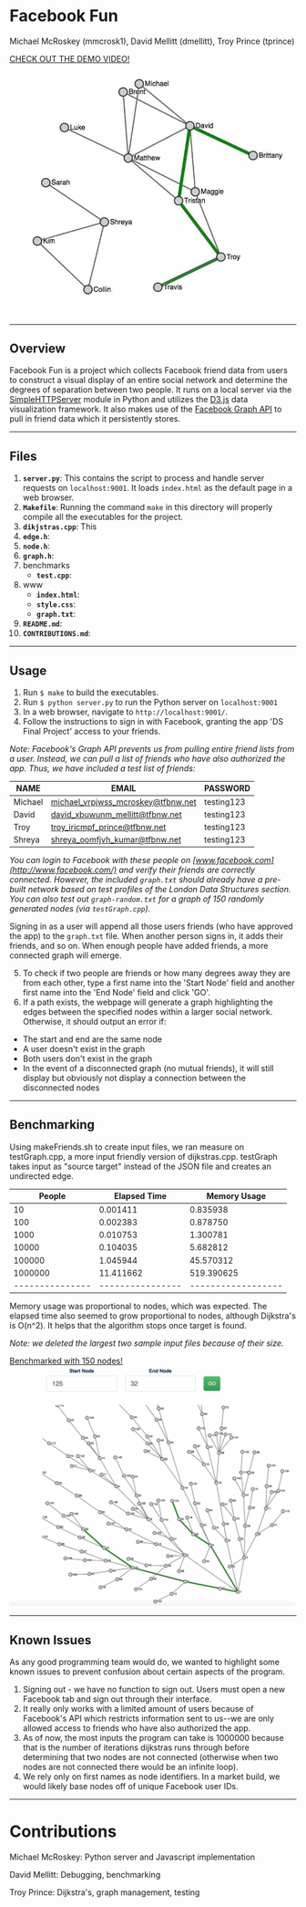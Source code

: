 # Facebook Fun
Michael McRoskey (mmcrosk1), David Mellitt (dmellitt), Troy Prince (tprince)

[CHECK OUT THE DEMO VIDEO!](https://www.youtube.com/watch?v=GIUmYVA717M)
![](3d-graph.jpg)

----
## Overview
Facebook Fun is a project which collects Facebook friend data from users to construct a visual display of an entire social network and determine the degrees of separation between two people. It runs on a local server via the [SimpleHTTPServer](https://docs.python.org/2/library/simplehttpserver.html) module in Python and utilizes the [D3.js](https://d3js.org/) data visualization framework. It also makes use of the [Facebook Graph API](https://developers.facebook.com/docs/graph-api) to pull in friend data which it persistently stores.

----
## Files
1. **`server.py`**: This contains the script to process and handle server requests on `localhost:9001`. It loads `index.html` as the default page in a web browser.
2. **`Makefile`**: Running the command `make` in this directory will properly compile all the executables for the project.
3. **`dikjstras.cpp`**: This 
4. **`edge.h`**:
5. **`node.h`**:
6. **`graph.h`**:
7. benchmarks
	* **`test.cpp`**:
8. www
	* **`index.html`**:
	* **`style.css`**:
	* **`graph.txt`**:
9. **`README.md`**:
10. **`CONTRIBUTIONS.md`**: 

----
## Usage
1. Run `$ make` to build the executables.
2. Run `$ python server.py` to run the Python server on `localhost:9001`
3. In a web browser, navigate to `http://localhost:9001/`.
4. Follow the instructions to sign in with Facebook, granting the app 'DS Final Project' access to your friends.

*Note: Facebook's Graph API prevents us from pulling entire friend lists from a user. Instead, we can pull a list of friends who have also authorized the app. Thus, we have included a test list of friends:*

| NAME     | EMAIL                                | PASSWORD    |
|----------|--------------------------------------|-------------|
| Michael  | michael_vrpjwss_mcroskey@tfbnw.net   | testing123  |
| David    | david_xbuwunm_mellitt@tfbnw.net      | testing123  |
| Troy     | troy_iricmpf_prince@tfbnw.net        | testing123  |
| Shreya   | shreya_oomfjvh_kumar@tfbnw.net       | testing123  |

*You can login to Facebook with these people on [www.facebook.com](http://www.facebook.com/) and verify their friends are correctly connected. However, the included `graph.txt` should already have a pre-built network based on test profiles of the London Data Structures section. You can also test out `graph-random.txt` for a graph of 150 randomly generated nodes (via `testGraph.cpp`).*

Signing in as a user will append all those users friends (who have approved the app) to the `graph.txt` file. When another person signs in, it adds their friends, and so on. When enough people have added friends, a more connected graph will emerge.

5. To check if two people are friends or how many degrees away they are from each other, type a first name into the 'Start Node' field and another first name into the 'End Node' field and click 'GO'.
6. If a path exists, the webpage will generate a graph highlighting the edges between the specified nodes within a larger social network. Otherwise, it should output an error if:

- The start and end are the same node
- A user doesn't exist in the graph
- Both users don't exist in the graph
- In the event of a disconnected graph (no mutual friends), it will still display but obviously not display a connection between the disconnected nodes

----
## Benchmarking

Using makeFriends.sh to create input files, we ran measure on testGraph.cpp, a more input friendly version of dijkstras.cpp. testGraph takes input as "source target" instead of the JSON file and creates an undirected edge.

| People        | Elapsed Time   | Memory Usage     |
|---------------|----------------|------------------|
| 10            |  0.001411      |   0.835938       |
| 100           |  0.002383      |   0.878750       |
| 1000          |  0.010753      |   1.300781       |
| 10000         |  0.104035      |   5.682812       |
| 100000        |  1.045944      |  45.570312       |
| 1000000       | 11.411662      | 519.390625       |
|---------------|----------------|------------------|

Memory usage was proportional to nodes, which was expected. The elapsed time also seemed to grow proportional to nodes, although Dijkstra's is O(n^2). It helps that the algorithm stops once target is found.

*Note: we deleted the largest two sample input files because of their size.*

[Benchmarked with 150 nodes!](http://imgur.com/a/jaZyP)
![](large-graph.jpg)

----
## Known Issues
As any good programming team would do, we wanted to highlight some known issues to prevent confusion about certain aspects of the program.

1. Signing out - we have no function to sign out. Users must open a new Facebook tab and sign out through their interface.
2. It really only works with a limited amount of users because of Facebook's API which restricts information sent to us--we are only allowed access to friends who have also authorized the app.
3. As of now, the most inputs the program can take is 1000000 because that is the number of iterations dijkstras runs through before determining that two nodes are not connected (otherwise when two nodes are not connected there would be an infinite loop). 
4. We rely only on first names as node identifiers. In a market build, we would likely base nodes off of unique Facebook user IDs.

----

Contributions
=============

Michael McRoskey: Python server and Javascript implementation

David Mellitt: Debugging, benchmarking

Troy Prince: Dijkstra's, graph management, testing
